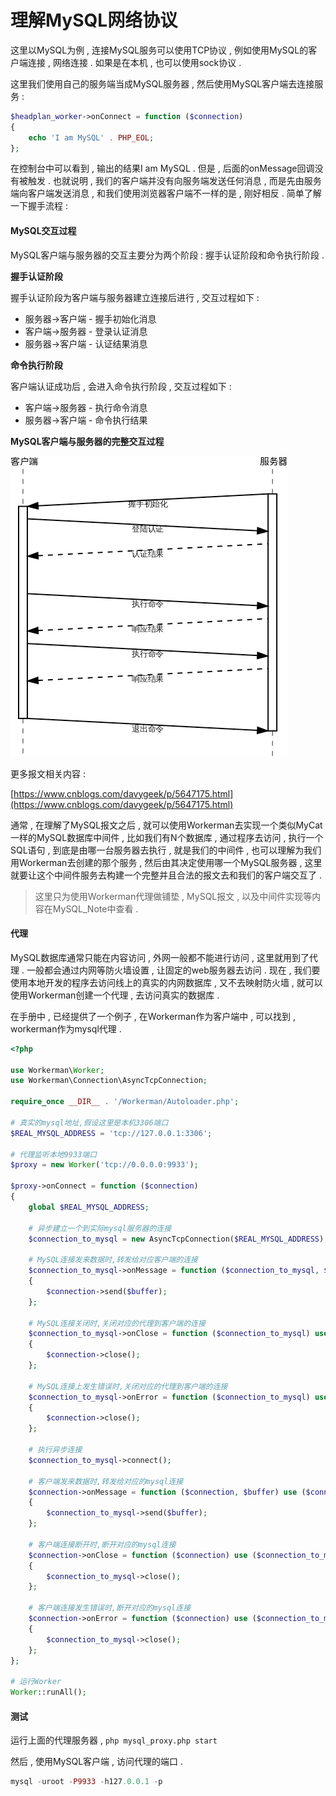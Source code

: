 # 理解MySQL网络协议

这里以MySQL为例 , 连接MySQL服务可以使用TCP协议 , 例如使用MySQL的客户端连接 , 网络连接 . 如果是在本机 , 也可以使用sock协议 .

这里我们使用自己的服务端当成MySQL服务器 , 然后使用MySQL客户端去连接服务 :

```php
$headplan_worker->onConnect = function ($connection)
{
    echo 'I am MySQL' . PHP_EOL;
};
```

在控制台中可以看到 , 输出的结果I am MySQL . 但是 , 后面的onMessage回调没有被触发 . 也就说明 , 我们的客户端并没有向服务端发送任何消息 , 而是先由服务端向客户端发送消息 , 和我们使用浏览器客户端不一样的是 , 刚好相反 . 简单了解一下握手流程 :

#### **MySQL交互过程**

MySQL客户端与服务器的交互主要分为两个阶段 : 握手认证阶段和命令执行阶段 .

**握手认证阶段**

握手认证阶段为客户端与服务器建立连接后进行 , 交互过程如下 :

* 服务器-&gt;客户端 - 握手初始化消息
* 客户端-&gt;服务器 - 登录认证消息
* 服务器-&gt;客户端 - 认证结果消息

**命令执行阶段**

客户端认证成功后 , 会进入命令执行阶段 , 交互过程如下 :

* 客户端-&gt;服务器 - 执行命令消息
* 服务器-&gt;客户端 - 命令执行结果

**MySQL客户端与服务器的完整交互过程**

![](/assets/mysql_jiaohu.png)

更多报文相关内容 :

[https://www.cnblogs.com/davygeek/p/5647175.html](https://www.cnblogs.com/davygeek/p/5647175.html)

通常 , 在理解了MySQL报文之后 , 就可以使用Workerman去实现一个类似MyCat一样的MySQL数据库中间件 , 比如我们有N个数据库 , 通过程序去访问 , 执行一个SQL语句 , 到底是由哪一台服务器去执行 ,  就是我们的中间件 , 也可以理解为我们用Workerman去创建的那个服务 , 然后由其决定使用哪一个MySQL服务器 , 这里就要让这个中间件服务去构建一个完整并且合法的报文去和我们的客户端交互了 .

> 这里只为使用Workerman代理做铺垫 , MySQL报文 , 以及中间件实现等内容在MySQL\_Note中查看 .

#### 代理

MySQL数据库通常只能在内容访问 , 外网一般都不能进行访问 , 这里就用到了代理 . 一般都会通过内网等防火墙设置 , 让固定的web服务器去访问 . 现在 , 我们要使用本地开发的程序去访问线上的真实的内网数据库 , 又不去映射防火墙 , 就可以使用Workerman创建一个代理 , 去访问真实的数据库 .

在手册中 , 已经提供了一个例子 , 在Workerman作为客户端中 , 可以找到 , workerman作为mysql代理 .

```php
<?php

use Workerman\Worker;
use Workerman\Connection\AsyncTcpConnection;

require_once __DIR__ . '/Workerman/Autoloader.php';

# 真实的mysql地址,假设这里是本机3306端口
$REAL_MYSQL_ADDRESS = 'tcp://127.0.0.1:3306';

# 代理监听本地9933端口
$proxy = new Worker('tcp://0.0.0.0:9933');

$proxy->onConnect = function ($connection)
{
    global $REAL_MYSQL_ADDRESS;

    # 异步建立一个到实际mysql服务器的连接
    $connection_to_mysql = new AsyncTcpConnection($REAL_MYSQL_ADDRESS);

    # MySQL连接发来数据时,转发给对应客户端的连接
    $connection_to_mysql->onMessage = function ($connection_to_mysql, $buffer) use ($connection)
    {
        $connection->send($buffer);
    };

    # MySQL连接关闭时,关闭对应的代理到客户端的连接
    $connection_to_mysql->onClose = function ($connection_to_mysql) use ($connection)
    {
        $connection->close();
    };

    # MySQL连接上发生错误时,关闭对应的代理到客户端的连接
    $connection_to_mysql->onError = function ($connection_to_mysql) use ($connection)
    {
        $connection->close();
    };

    # 执行异步连接
    $connection_to_mysql->connect();

    # 客户端发来数据时,转发给对应的mysql连接
    $connection->onMessage = function ($connection, $buffer) use ($connection_to_mysql)
    {
        $connection_to_mysql->send($buffer);
    };

    # 客户端连接断开时,断开对应的mysql连接
    $connection->onClose = function ($connection) use ($connection_to_mysql)
    {
        $connection_to_mysql->close();
    };

    # 客户端连接发生错误时,断开对应的mysql连接
    $connection->onError = function ($connection) use ($connection_to_mysql)
    {
        $connection_to_mysql->close();
    };
};

# 运行Worker
Worker::runAll();
```

#### 测试

运行上面的代理服务器 , `php mysql_proxy.php start`

然后 , 使用MySQL客户端 , 访问代理的端口 .

```php
mysql -uroot -P9933 -h127.0.0.1 -p
```



